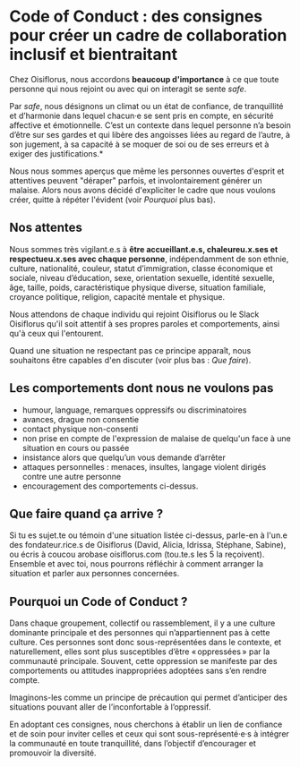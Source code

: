 # Code of Conduct : des consignes pour créer un cadre de collaboration inclusif et bientraitant

Chez Oisiflorus, nous accordons **beaucoup d'importance** à ce que toute personne qui nous rejoint ou avec qui on interagit se sente *safe*.

Par *safe*, nous désignons un climat ou un état de confiance, de tranquillité et d’harmonie dans lequel chacun·e se sent pris en compte, en sécurité affective et émotionnelle. C’est un contexte dans lequel personne n’a besoin d’être sur ses gardes et qui libère des angoisses liées au regard de l’autre, à son jugement, à sa capacité à se moquer de soi ou de ses erreurs et à exiger des justifications.*

Nous nous sommes aperçus que même les personnes ouvertes d'esprit et attentives peuvent "déraper" parfois, et involontairement générer un malaise. Alors nous avons décidé d'expliciter le cadre que nous voulons créer, quitte à répéter l'évident (voir *Pourquoi* plus bas).

## Nos attentes
Nous sommes très vigilant.e.s à **être accueillant.e.s, chaleureu.x.ses et respectueu.x.ses avec chaque personne**, indépendamment de son ethnie, culture, nationalité, couleur, statut d’immigration, classe économique et sociale, niveau d’éducation, sexe, orientation sexuelle, identité sexuelle, âge, taille, poids, caractéristique physique diverse, situation familiale, croyance politique, religion, capacité mentale et physique.

Nous attendons de chaque individu qui rejoint Oisiflorus ou le Slack Oisiflorus qu'il soit attentif à ses propres paroles et comportements, ainsi qu'à ceux qui l'entourent.

Quand une situation ne respectant pas ce principe apparaît, nous souhaitons être capables d'en discuter (voir plus bas : *Que faire*).

## Les comportements dont nous ne voulons pas
- humour, language, remarques oppressifs ou discriminatoires
- avances, drague non consentie
- contact physique non-consenti
- non prise en compte de l'expression de malaise de quelqu'un face à une situation en cours ou passée
- insistance alors que quelqu’un vous demande d’arrêter
- attaques personnelles : menaces, insultes, langage violent dirigés contre une autre personne
- encouragement des comportements ci-dessus.

## Que faire quand ça arrive ?
Si tu es sujet.te ou témoin d'une situation listée ci-dessus, parle-en à l'un.e des fondateur.rice.s de Oisiflorus (David, Alicia, Idrissa, Stéphane, Sabine), ou écris à coucou arobase oisiflorus.com (tou.te.s les 5 la reçoivent). 
Ensemble et avec toi, nous pourrons réfléchir à comment arranger la situation et parler aux personnes concernées.

## Pourquoi un Code of Conduct ?
Dans chaque groupement, collectif ou rassemblement, il y a une culture dominante principale et des personnes qui n’appartiennent pas à cette culture. Ces personnes sont donc sous-représentées dans le contexte, et naturellement, elles sont plus susceptibles d’être « oppressées » par la communauté principale. Souvent, cette oppression se manifeste par des comportements ou attitudes inappropriées adoptées sans s’en rendre compte.

Imaginons-les comme un principe de précaution qui permet d’anticiper des situations pouvant aller de l’inconfortable à l’oppressif.

En adoptant ces consignes, nous cherchons à établir un lien de confiance et de soin pour inviter celles et ceux qui sont sous-représenté·e·s à intégrer la communauté en toute tranquillité, dans l’objectif d’encourager et promouvoir la diversité.



